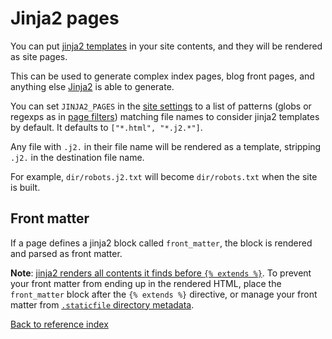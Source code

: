# Jinja2 pages

You can put [jinja2 templates](templates.md) in your site contents, and they
will be rendered as site pages.

This can be used to generate complex index pages, blog front pages, and
anything else [Jinja2](http://jinja.pocoo.org/) is able to generate.

You can set `JINJA2_PAGES` in the [site settings](settings.md) to a list of
patterns (globs or regexps as in [page filters](page-filter.md)) matching file
names to consider jinja2 templates by default. It defaults to
`["*.html", "*.j2.*"]`.

Any file with `.j2.` in their file name will be rendered as a template,
stripping `.j2.` in the destination file name.

For example, `dir/robots.j2.txt` will become `dir/robots.txt` when the site is
built.

## Front matter

If a page defines a jinja2 block called `front_matter`, the block is rendered
and parsed as front matter.

**Note**: [jinja2 renders all contents it finds before `{% extends %}`](https://jinja.palletsprojects.com/en/2.10.x/templates/#child-template).
To prevent your front matter from ending up in the rendered HTML, place the
`front_matter` block after the `{% extends %}` directive, or manage your front
matter from [`.staticfile` directory metadata](content.md).

[Back to reference index](README.md)
